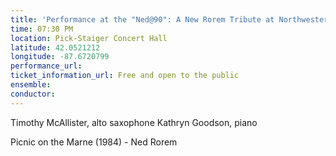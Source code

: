 ```yaml
---
title: 'Performance at the "Ned@90": A New Rorem Tribute at Northwestern University'
time: 07:30 PM
location: Pick-Staiger Concert Hall
latitude: 42.0521212
longitude: -87.6720799
performance_url: 
ticket_information_url: Free and open to the public
ensemble: 
conductor: 
---
```

Timothy McAllister, alto saxophone
Kathryn Goodson, piano

Picnic on the Marne (1984) - Ned Rorem